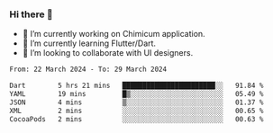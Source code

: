### Hi there 👋

<!--
**devcat37/devcat37** is a ✨ _special_ ✨ repository because its `README.md` (this file) appears on your GitHub profile.-->


- 🔭 I’m currently working on Chimicum application.
- 🌱 I’m currently learning Flutter/Dart.
- 👯 I’m looking to collaborate with UI designers.
<!-- - 🤔 I’m looking for help with ... -->

<!--START_SECTION:waka-->

```txt
From: 22 March 2024 - To: 29 March 2024

Dart        5 hrs 21 mins   ███████████████████████░░   91.84 %
YAML        19 mins         █▒░░░░░░░░░░░░░░░░░░░░░░░   05.49 %
JSON        4 mins          ▒░░░░░░░░░░░░░░░░░░░░░░░░   01.37 %
XML         2 mins          ░░░░░░░░░░░░░░░░░░░░░░░░░   00.65 %
CocoaPods   2 mins          ░░░░░░░░░░░░░░░░░░░░░░░░░   00.63 %
```

<!--END_SECTION:waka-->
